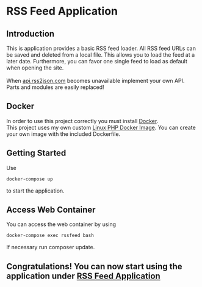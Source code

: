 # RSS Feed Application
## Introduction

This is application provides a basic RSS feed loader. All RSS feed URLs can be saved and deleted from a local file. 
This allows you to load the feed at a later date. Furthermore, you can favor one single feed to load as 
default when opening the site.
<br>
<br>
When [api.rss2json.com](https://www.api.rss2json.com) becomes unavailable implement your own API. Parts and modules are easily replaced!

## Docker
In order to use this project correctly you must install [Docker](https://www.docker.com).
<br>
This project uses my own custom [Linux PHP Docker Image](https://hub.docker.com/r/thehideout/php-8.0.2-apache-composer-xdebug).
You can create your own image with the included Dockerfile.

## Getting Started
Use
```bash
docker-compose up
```
to start the application.
<br>

## Access Web Container
You can access the web container by using
```bash
docker-compose exec rssfeed bash
```
If necessary run composer update.
<br>

## Congratulations! You can now start using the application under [RSS Feed Application](http://127.0.0.1:8080)

